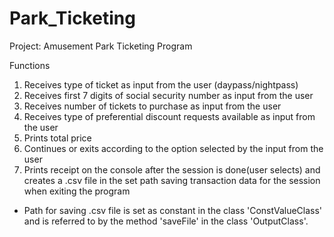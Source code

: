 # Park_Ticketing
Project: Amusement Park Ticketing Program

Functions
1. Receives type of ticket as input from the user (daypass/nightpass)
2. Receives first 7 digits of social security number as input from the user
3. Receives number of tickets to purchase as input from the user
4. Receives type of preferential discount requests available as input from the user
5. Prints total price
6. Continues or exits according to the option selected by the input from the user
7. Prints receipt on the console after the session is done(user selects) and creates a .csv file in the set path saving transaction data for the session when exiting the program

* Path for saving .csv file is set as constant in the class 'ConstValueClass' and is referred to by the method 'saveFile' in the class 'OutputClass'.
